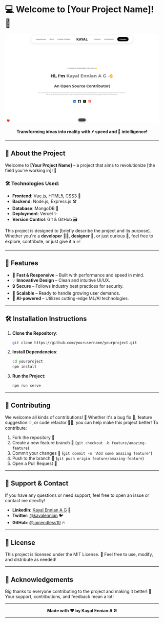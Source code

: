 
# 💻 Welcome to **[Your Project Name]**! 🎉

<p align="center">
  <img src="./src/assets/image.png" alt="Project Logo" width="850"/>

</p>


<p align="center">
  <b>Transforming ideas into reality with ⚡ speed and 🧠 intelligence!</b>
</p>

---

## 🚀 **About the Project**

Welcome to **[Your Project Name]** – a project that aims to revolutionize [the field you're working in]! 🌟

### 🛠 **Technologies Used:**
- **Frontend**: Vue.js, HTML5, CSS3 🎨
- **Backend**: Node.js, Express.js 🛠️
- **Database**: MongoDB 🍃
- **Deployment**: Vercel ✨    
- **Version Control**: Git & GitHub 🗃️

This project is designed to [briefly describe the project and its purpose]. Whether you're a **developer** 🧑‍💻, **designer** 🎨, or just curious 👀, feel free to explore, contribute, or just give it a ⭐️!

---

## 🎯 **Features**
- 🚀 **Fast & Responsive** – Built with performance and speed in mind.
- 💡 **Innovative Design** – Clean and intuitive UI/UX.
- 🔒 **Secure** – Follows industry best practices for security.
- 🔄 **Scalable** – Ready to handle growing user demands.
- 🤖 **AI-powered** – Utilizes cutting-edge ML/AI technologies.

---

## 🛠️ **Installation Instructions**

1. **Clone the Repository**:
   ```bash
   git clone https://github.com/yourusername/yourproject.git
   ```

2. **Install Dependencies**:
   ```bash
   cd yourproject
   npm install
   ```

3. **Run the Project**:
   ```bash
   npm run serve
   ```

---

## 🧩 **Contributing**

We welcome all kinds of contributions! 🎉 Whether it's a bug fix 🐛, feature suggestion 💡, or code refactor 🧑‍💻, you can help make this project better! To contribute:

1. Fork the repository 🍴
2. Create a new feature branch 📂 (`git checkout -b feature/amazing-feature`)
3. Commit your changes 💾 (`git commit -m 'Add some amazing feature'`)
4. Push to the branch 🚀 (`git push origin feature/amazing-feature`)
5. Open a Pull Request 👋

---

## 🌟 **Support & Contact**

If you have any questions or need support, feel free to open an issue or contact me directly!

- **LinkedIn**: [Kayal Ennian A G](https://linkedin.com/in/kayalennian) 💼
- **Twitter**: [@kayalennian](https://twitter.com/kayalennian) 🐦
- **GitHub**: [@iamendless10](https://github.com/iamendless10) 🔥

---

## 📜 **License**

This project is licensed under the MIT License. 📝 Feel free to use, modify, and distribute as needed!

---

## 📣 **Acknowledgements**

Big thanks to everyone contributing to the project and making it better! 💖 Your support, contributions, and feedback mean a lot!

---

<p align="center">
  <b>Made with ❤️ by Kayal Ennian A G</b>
</p>

---
